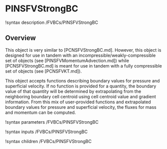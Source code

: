 # PINSFVStrongBC

!syntax description /FVBCs/PINSFVStrongBC

## Overview

This object is very similar to [PCNSFVStrongBC.md]. However, this object is
designed for use in tandem with an incompressible/weakly-compressible set of
objects (see [PINSFVMomentumAdvection.md]) while [PCNSFVStrongBC.md] is meant
for use in tandem with a fully compressible set of objects (see [PCNSFVKT.md]).

This object accepts functions describing boundary values for pressure and
superficial velocity. If no function is provided for a quantity, the boundary
value of that quantity will be determined by extrapolating from the neighboring
boundary cell centroid using cell centroid value and gradient information. From
this mix of user-provided functions and extrapolated boundary values for
pressure and superficial velocity, the fluxes for mass and momentum can be
computed.

!syntax parameters /FVBCs/PINSFVStrongBC

!syntax inputs /FVBCs/PINSFVStrongBC

!syntax children /FVBCs/PINSFVStrongBC
